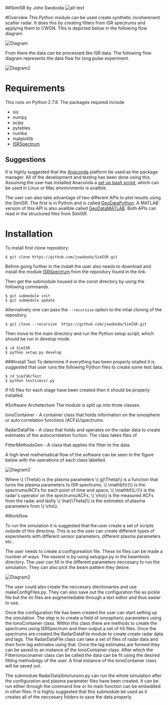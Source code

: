 ##SimISR
by John Swoboda
![alt text](https://raw.github.com/jswoboda/SimISR/master/Images/logofig3.png "RadarDataSim")

#Overview
This Python module can be used create synthetic incoherenent scatter radar. It does this by creating filters from ISR spectrums and applying them to CWGN. This is depicted below in the following flow diagram.

![Diagram](https://raw.github.com/jswoboda/SimISR/master/Images/diagrampart.png)


From there the data can be processed like ISR data. The following flow diagram represents the data flow for long pulse experiment.

![Diagram2](https://raw.github.com/jswoboda/SimISR/master/Images/datastackchain.png)
# Requirements
This runs on Python 2.7.9. The packages required include

* six
* numpy
* scipy
* pytables
* numba
* matplotlib
* [ISRSpectrum](https://github.com/jswoboda/ISRSpectrum)

## Suggestions
It is highly suggested that the [Anaconda](https://www.continuum.io/downloads) platform be used as the package manager. All of the development and testing has been done using this. Assuming the user has installed Anaconda a [set up bash script](https://github.com/jswoboda/AnacondaEnvUtilities), which can be used in Linux or Mac environments is avalible.

The user can also take advantage of two different APIs to plot results using the SimISR. The first is in Python and is called [GeoDataPython](https://github.com/jswoboda/GeoDataPython). A MATLAB version of this API is also avalible called [GeoDataMATLAB](https://github.com/jswoboda/GeoDataMATLAB). Both APIs can read in the structured files from SimISR.

# Installation

To install first clone repository:

	$ git clone https://github.com/jswoboda/SimISR.git

Before going further in the install the user also needs to download and install the module [ISRSpectrum](https://github.com/jswoboda/ISRSpectrum) from the repository found in the link.

Then get the submodule housed in the const directory by using the following commands.

	$ git submodule init
	$ git submodule update

Alternatively one can pass the `--recursive` option to the intial cloning of the repository.  

	$ git clone --recursive  https://github.com/jswoboda/SimISR.git

Then move to the main directory and run the Python setup script, which should be run in develop mode.

	$ cd SimISR
	$ python setup.py develop

###Install Test
To determine if everything has been properly istalled it is suggested that user runs the following Python files to create some test data.


	$ cd SimISR/Test
	$ python testsimisr.py

If h5 files for each stage have been created then it should be properly installed.

#Software Archetecture
The module is split up into three classes.

IonoContainer - A container class that holds information on the ionosphere or auto correlation functions (ACFs)/spectrums.

RadarDataFile - A class that holds and operates on the radar data to create estimates of the autocorrelation fuction. The class takes files of  

FitterMethodsGen - A class that applies the fitter to the data.

A high level mathematical flow of the software can be seen in the figure below with the operations of each class labelled.

![Diagram2](https://raw.github.com/jswoboda/SimISR/master/Images/softwareflowandmath.png)

Where \\( \Theta\\) is the plasma parameters \\( g(\Theta)\\) is a function that turns the plasma parameters to ISR spectrums, \\( \mathbf{r}\\) is the spectrums/ACFs for each point of time and space, \\( \mathbf{Lr}\\) is the radar's operator on the spectrums/ACFs, \\( \rho\\) is the measured ACFs from the radar and lastly \\( \hat{\Theta}\\) is the estimates of plasma parameters from \\( \rho\\).

#Workflow

To run the simulation it is suggested that the user create a set of scripts outside of this directroy. This is so the user can create different types of experiments with different sensor parameters, different plasma parameters etc..

The user needs to create a configureation file. These ini files can be made a number of ways. The easiest is by using setupgui.py in the beamtools directory. The user can fill in the different parameters neccesary to run the simulation. They can also pick the beam pattern they desire.

![Diagram2](https://raw.github.com/jswoboda/SimISR/master/Images/seupgui.png)

The user could also create the neccesary diectionaries and use makeConfigFiles.py. They can also save out the configuration file as pickle file but the ini files are augmentedable through a text editor and thus easier to use.

Once the configuration file has been created the user can start setting up the simulation. The step is to create a field of ionospheric parameters using the IonoContainer class. Within this class there are methods to create the spectrums using ISRSpectrum and then output a set of h5 files. Once the spectrums are created  the RadarDataFile module to create create radar data and lags. The RadarDataFile class can take a set of files of radar data and then form lag estimates using that. Once the lag estimates are formed they can be saved to an instance of the IonoContainer class. After which the Fitterionoconainer class can be called the data can be fit using the desired fitting methodolgy of the user. A final instance of the IonoContainer class will be saved out.

The submodule RadarDataSim/runsim.py can run the whole simulation after the configuration and plasma parameter files have been created. It can be run either through the command line or its main function can be embedded in other files. It is highly suggested that this submodule be used as it creates all of the neccesary folders to save the data properly.
